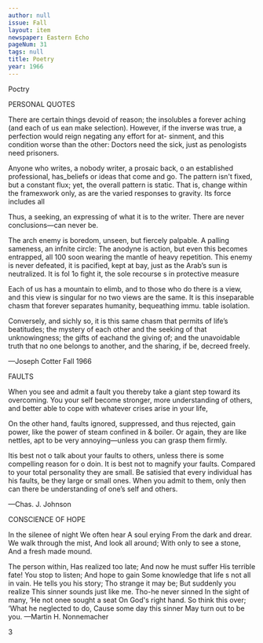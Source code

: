 ```yaml
---
author: null
issue: Fall
layout: item
newspaper: Eastern Echo
pageNum: 31
tags: null
title: Poetry
year: 1966
---
```


Poctry

PERSONAL QUOTES

There are certain things devoid of reason; the insolubles a forever aching (and each of us ean make selection). However, if the inverse was true, a perfection would reign negating any effort for at- sinment, and this condition worse than the other: Doctors need the sick, just as penologists need prisoners.

Anyone who writes, a nobody writer, a prosaic back, o an established professional, has_beliefs or ideas that come and go. The pattern isn't fixed, but a constant flux; yet, the overall pattern is static. That is, change within the framexwork only, as are the varied responses to gravity. Its force includes all

Thus, a seeking, an expressing of what it is to the writer. There are never conclusions—can never be.

The arch enemy is boredom, unseen, but fiercely palpable. A palling sameness, an infnite circle: The anodyne is action, but even this becomes entrapped, all 100 soon wearing the mantle of heavy repetition. This enemy is never defeated, it is pacified, kept at bay, just as the Arab’s sun is neutralized. It is fol 1o fight it, the sole recourse s in protective measure

Each of us has a mountain to elimb, and to those who do there is a view, and this view is singular for no two views are the same. It is this inseparable chasm that forever separates humanity, bequeathing immu. table isolation.

Conversely, and sichly so, it is this same chasm that permits of life’s beatitudes; the mystery of each other and the seeking of that unknowingness; the gifts of eachand the giving of; and the unavoidable truth that no one belongs to another, and the sharing, if be, decreed freely.

—Joseph Cotter Fall 1966

FAULTS

When you see and admit a fault you thereby take a giant step toward its overcoming. You your self become stronger, more understanding of others, and better able to cope with whatever crises arise in your life,

On the other hand, faults ignored, suppressed, and thus rejected, gain power, like the power of steam confined in & boiler. Or again, they are like nettles, apt to be very annoying—unless you can grasp them firmly.

Itis best not o talk about your faults to others, unless there is some compelling reason for o doin. It is best not to magnify your faults. Compared to your total personality they are small. Be satisied that every individual has his faults, be they large or small ones. When you admit to them, only then can there be understanding of one’s self and others.

—Chas. J. Johnson

CONSCIENCE OF HOPE

In the silenee of night We often hear A soul erying From the dark and drear. We walk through the mist, And look all around; With only to see a stone, And a fresh made mound.

The person within, Has realized too late; And now he must suffer His terrible fate! You stop to listen; And hope to gain Some knowledge that life s not all in vain. He tells you his story; Tho strange it may be; But suddenly you realize This sinner sounds just like me. Tho-he never sinned In the sight of many, ‘He not onee sought a seat On God's right hand. So think this over; ‘What he neglected to do, Cause some day this sinner May turn out to be you. —Martin H. Nonnemacher

3